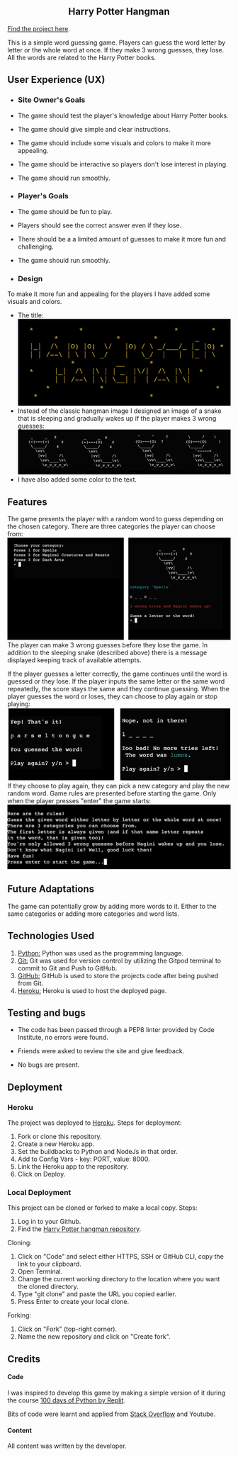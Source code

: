 <h2 align="center">Harry Potter Hangman</h2>

[Find the project here](https://hp-hangman-ce63faba4c2f.herokuapp.com/).

This is a simple word guessing game. Players can guess the word letter by letter or the whole word at once. If they make 3 wrong guesses, they lose. All the words are related to the Harry Potter books. 

## User Experience (UX)

-  ### Site Owner's Goals

- The game should test the player's knowledge about Harry Potter books.
- The game should give simple and clear instructions.
- The game should include some visuals and colors to make it more appealing.
- The game should be interactive so players don't lose interest in playing.
- The game should run smoothly.

-  ### Player's Goals

- The game should be fun to play.
- Players should see the correct answer even if they lose.
- There should be a a limited amount of guesses to make it more fun and challenging.
- The game should run smoothly.

-  ### Design

To make it more fun and appealing for the players I have added some visuals and colors. 
- The title:
![title page](documentation/title.png)
- Instead of the classic hangman image I designed an image of a snake that is sleeping and gradually wakes up if the player makes 3 wrong guesses:
![score display](documentation/score.png)
- I have also added some color to the text.

## Features

The game presents the player with a random word to guess depending on the chosen category. There are three categories the player can choose from:
![game play](documentation/play.png)
The player can make 3 wrong guesses before they lose the game. In addition to the sleeping snake (described above) there is a message displayed keeping track of available attempts.

If the player guesses a letter correctly, the game continues until the word is guessed or they lose. If the player inputs the same letter or the same word repeatedly, the score stays the same and they continue guessing.
When the player guesses the word or loses, they can choose to play again or stop playing:
![play again display](documentation/again.png)
If they choose to play again, they can pick a new category and play the new random word.
Game rules are presented before starting the game. Only when the player presses "enter" the game starts:
![alt text](documentation/rules.png)

## Future Adaptations

The game can potentially grow by adding more words to it. Either to the same categories or adding more categories and word lists. 

## Technologies Used

1. [Python:](https://en.wikipedia.org/wiki/Python_(programming_language))
    Python was used as the programming language.
1. [Git:](https://git-scm.com/)
    Git was used for version control by utilizing the Gitpod terminal to commit to Git and Push to GitHub.
1. [GitHub:](https://github.com/)
    GitHub is used to store the projects code after being pushed from Git.
1. [Heroku:](https://heroku.com/)
    Heroku is used to host the deployed page.

## Testing and bugs

- The code has been passed through a PEP8 linter provided by Code Institute, no errors were found.  

- Friends were asked to review the site and give feedback.

- No bugs are present.

## Deployment

### Heroku

The project was deployed to [Heroku](https://heroku.com/). Steps for deployment:
1. Fork or clone this repository.
2. Create a new Heroku app.
3. Set the buildbacks to Python and NodeJs in that order.
4. Add to Config Vars - key: PORT, value: 8000. 
5. Link the Heroku app to the repository.
6. Click on Deploy.

### Local Deployment

This project can be cloned or forked to make a local copy. 
Steps:
1. Log in to your Github.
2. Find the [Harry Potter hangman repository](https://github.com/lienebriede/harry-potter-hangman).

Cloning: 
1. Click on "Code" and select either HTTPS, SSH or GitHub CLI, copy the link to your clipboard.
2. Open Terminal.
3. Change the current working directory to the location where you want the cloned directory.
4. Type "git clone" and paste the URL you copied earlier.
5. Press Enter to create your local clone. 

Forking:
1. Click on "Fork" (top-right corner).
2. Name the new repository and click on "Create fork". 

## Credits

#### Code

I was inspired to develop this game by making a simple version of it during the course [100 days of Python by Replit](https://replit.com/learn/100-days-of-python). 

Bits of code were learnt and applied from [Stack Overflow](https://stackoverflow.com/) and Youtube.

#### Content

All content was written by the developer.

